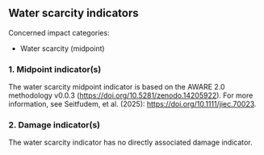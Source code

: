 ## Water scarcity indicators

Concerned impact categories:
- Water scarcity (midpoint)

### 1. Midpoint indicator(s)
The water scarcity midpoint indicator is based on the AWARE 2.0 methodology v0.0.3 (https://doi.org/10.5281/zenodo.14205922).
For more information, see Seitfudem, et al. (2025): https://doi.org/10.1111/jiec.70023.

### 2. Damage indicator(s)
The water scarcity indicator has no directly associated damage indicator.
